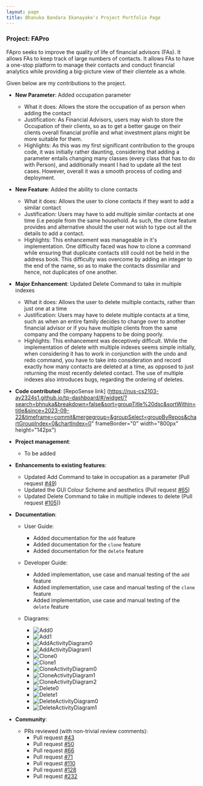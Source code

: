 ```yaml
---
layout: page
title: Bhanuka Bandara Ekanayake's Project Portfolio Page
---
```


### Project: FAPro

FApro seeks to improve the quality of life of financial advisors (FAs). It allows FAs to keep track of large numbers of contacts. It allows FAs to have a one-stop platform to manage their contacts and conduct financial analytics while providing a big-picture view of their clientele as a whole.

Given below are my contributions to the project.

* **New Parameter**: Added occupation parameter
  * What it does: Allows the store the occupation of as person when adding the contact 
  * Justification: As Financial Advisors, users may wish to store the Occupation of their clients, so as to get a better
    gauge on their clients overall financial profile and what investment plans might be more suitable for them.
  * Highlights: As this was my first significant contribution to the groups code, it was initially rather daunting,
    considering that adding a parameter entails changing many classes (every class that has to do with Person), and
    additionally meant I had to update all the test cases. However, overall it was a smooth process of coding and
    deployment.

* **New Feature**: Added the ability to clone contacts
  * What it does: Allows the user to clone contacts if they want to add a similar contact 
  * Justification: Users may have to add multiple similar contacts at one time (i.e people from the same household.
    As such, the clone feature provides and alternative should the user not wish to type out all the details to add a
    contact.
  * Highlights: This enhancement was manageable in it's implementation. One difficulty faced was how to clone a command
    while ensuring that duplicate contacts still could not be held in the address book. This difficulty was overcome by
    adding an integer to the end of the name, so as to make the contacts dissimilar and hence, not duplicates of one
    another.

* **Major Enhancement**: Updated Delete Command to take in multiple indexes
  * What it does: Allows the user to delete multiple contacts, rather than just one at a time
  * Justification: Users may have to delete multiple contacts at a time, such as when an entire family decides to change
    over to another financial advisor or if you have multiple clients from the same company and the company happens to
    be doing poorly.
  * Highlights: This enhancement was deceptively difficult. While the implementation of delete with multiple indexes
    seems simple initially, when considering it has to work in conjunction with the undo and redo command, you have to
    take into consideration and record exactly how many contacts are deleted at a time, as opposed to just returning 
    the most recently deleted contact. The use of multiple indexes also introduces bugs, regarding the ordering of
    deletes.

* **Code contributed**: [RepoSense link] (https://nus-cs2103-ay2324s1.github.io/tp-dashboard/#/widget/?search=bhnuka&breakdown=false&sort=groupTitle%20dsc&sortWithin=title&since=2023-09-22&timeframe=commit&mergegroup=&groupSelect=groupByRepos&chartGroupIndex=0&chartIndex=0" frameBorder="0" width="800px" height="142px")

* **Project management**:
  * To be added

* **Enhancements to existing features**:
  * Updated Add Command to take in occupation as a parameter (Pull request [\#49](https://github.com/AY2324S1-CS2103T-W09-1/tp/pull/49))
  * Updated the GUI Colour Scheme and aesthetics (Pull request [\#65](https://github.com/AY2324S1-CS2103T-W09-1/tp/pull/65))
  * Updated Delete Command to take in multiple indexes to delete (Pull request [\#105](https://github.com/AY2324S1-CS2103T-W09-1/tp/pull/105)))

* **Documentation**:
  * User Guide:
    * Added documentation for the `add` feature
    * Added documentation for the `clone` feature
    * Added documentation for the `delete` feature
      
  * Developer Guide:
    * Added implementation, use case and manual testing of the `add` feature
    * Added implementation, use case and manual testing of the `clone` feature
    * Added implementation, use case and manual testing of the `delete` feature
      
  * Diagrams:
    * ![Add0](../images/add0.png)
    * ![Add1](../images/add1.png)
    * ![AddActivityDiagram0](../images/AddActivityDiagram0.png)
    * ![AddActivityDiagram1](../images/AddActivityDiagram1.png)
    * ![Clone0](../images/Clone0.png)
    * ![Clone1](../images/Clone1.png)
    * ![CloneActivityDiagram0](../images/CloneActivityDiagram0.png)
    * ![CloneActivityDiagram1](../images/CloneActivityDiagram1.png)
    * ![CloneActivityDiagram2](../images/CloneActivityDiagram2.png)
    * ![Delete0](../images/Delete0.png)
    * ![Delete1](../images/Delete1.png)
    * ![DeleteActivityDiagram0](../images/DeleteActivityDiagram0.png)
    * ![DeleteActivityDiagram1](../images/DeleteActivityDiagram1.png)
    
* **Community**:
  * PRs reviewed (with non-trivial review comments):
    * Pull request [\#43](https://github.com/AY2324S1-CS2103T-W09-1/tp/pull/43)
    * Pull request [\#50](https://github.com/AY2324S1-CS2103T-W09-1/tp/pull/50)
    * Pull request [\#66](https://github.com/AY2324S1-CS2103T-W09-1/tp/pull/66)
    * Pull request [\#71](https://github.com/AY2324S1-CS2103T-W09-1/tp/pull/71)
    * Pull request [\#110](https://github.com/AY2324S1-CS2103T-W09-1/tp/pull/110)
    * Pull request [\#128](https://github.com/AY2324S1-CS2103T-W09-1/tp/pull/128)
    * Pull request [\#232](https://github.com/AY2324S1-CS2103T-W09-1/tp/pull/232)

